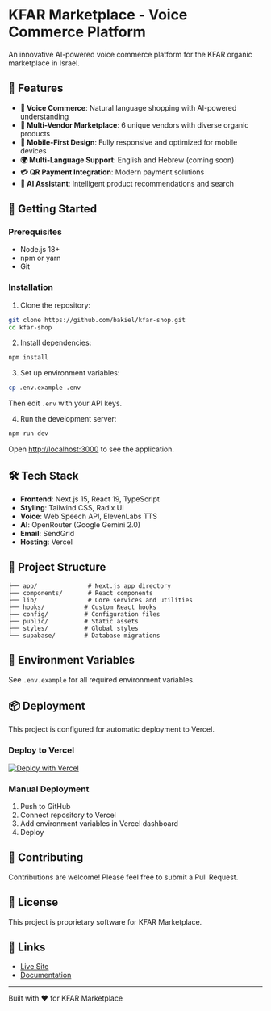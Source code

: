 # KFAR Marketplace - Voice Commerce Platform

An innovative AI-powered voice commerce platform for the KFAR organic marketplace in Israel.

## 🌟 Features

- **🎤 Voice Commerce**: Natural language shopping with AI-powered understanding
- **🛒 Multi-Vendor Marketplace**: 6 unique vendors with diverse organic products
- **📱 Mobile-First Design**: Fully responsive and optimized for mobile devices
- **🌍 Multi-Language Support**: English and Hebrew (coming soon)
- **💳 QR Payment Integration**: Modern payment solutions
- **🤖 AI Assistant**: Intelligent product recommendations and search

## 🚀 Getting Started

### Prerequisites

- Node.js 18+ 
- npm or yarn
- Git

### Installation

1. Clone the repository:
```bash
git clone https://github.com/bakiel/kfar-shop.git
cd kfar-shop
```

2. Install dependencies:
```bash
npm install
```

3. Set up environment variables:
```bash
cp .env.example .env
```
Then edit `.env` with your API keys.

4. Run the development server:
```bash
npm run dev
```

Open [http://localhost:3000](http://localhost:3000) to see the application.

## 🛠️ Tech Stack

- **Frontend**: Next.js 15, React 19, TypeScript
- **Styling**: Tailwind CSS, Radix UI
- **Voice**: Web Speech API, ElevenLabs TTS
- **AI**: OpenRouter (Google Gemini 2.0)
- **Email**: SendGrid
- **Hosting**: Vercel

## 📁 Project Structure

```
├── app/              # Next.js app directory
├── components/       # React components
├── lib/              # Core services and utilities
├── hooks/           # Custom React hooks
├── config/          # Configuration files
├── public/          # Static assets
├── styles/          # Global styles
└── supabase/        # Database migrations
```

## 🔑 Environment Variables

See `.env.example` for all required environment variables.

## 📦 Deployment

This project is configured for automatic deployment to Vercel.

### Deploy to Vercel

[![Deploy with Vercel](https://vercel.com/button)](https://vercel.com/import/project?template=https://github.com/bakiel/kfar-shop)

### Manual Deployment

1. Push to GitHub
2. Connect repository to Vercel
3. Add environment variables in Vercel dashboard
4. Deploy

## 🤝 Contributing

Contributions are welcome! Please feel free to submit a Pull Request.

## 📄 License

This project is proprietary software for KFAR Marketplace.

## 🔗 Links

- [Live Site](https://kfar-shop.vercel.app)
- [Documentation](docs/README.md)

---

Built with ❤️ for KFAR Marketplace